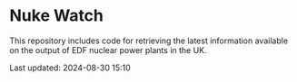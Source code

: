 # Nuke Watch

This repository includes code for retrieving the latest information available on the output of EDF nuclear power plants in the UK.

Last updated: 2024-08-30 15:10